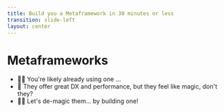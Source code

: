 ```yaml
---
title: Build you a Metaframework in 30 minutes or less
transition: slide-left
layout: center
---
```


# **Metaframeworks**

<ul>
  <li v-click>🧑‍💻 You're likely already using one <devicon-nextjs /> <devicon-nuxtjs /> <devicon-remix /> <devicon-astro /> <devicon-svelte /> ... </li>
  <li v-click>🧙 They offer great DX and performance, but they feel like magic, don't they?</li>
  <li v-click>🧑‍🔧 Let's de-magic them... by building one!</li>
</ul>

